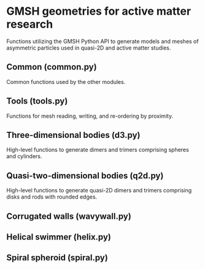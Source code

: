 # GMSH geometries for active matter research
Functions utilizing the GMSH Python API to generate models and meshes
of asymmetric particles used in quasi-2D and active matter studies.

## Common (common.py)
Common functions used by the other modules.

## Tools (tools.py)
Functions for mesh reading, writing, and re-ordering by proximity.

## Three-dimensional bodies (d3.py)
High-level functions to generate dimers and trimers comprising spheres
and cylinders.

## Quasi-two-dimensional bodies (q2d.py)
High-level functions to generate quasi-2D dimers and trimers comprising
disks and rods with rounded edges.

## Corrugated walls (wavywall.py)

## Helical swimmer (helix.py)

## Spiral spheroid (spiral.py)


